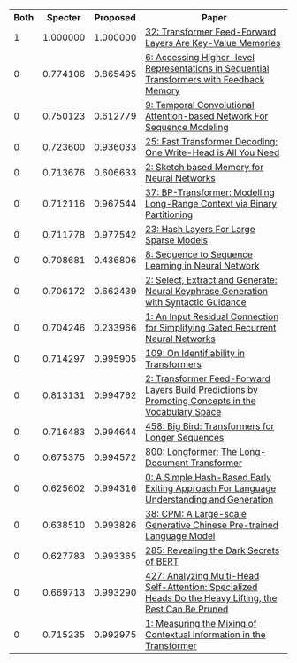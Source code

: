 <html><table><tr>
<th>Both</th>
<th>Specter</th>
<th>Proposed</th>
<th>Paper</th>
</tr>
<tr>
<td>1</td>
<td>1.000000</td>
<td>1.000000</td>
<td><a href="https://www.semanticscholar.org/paper/4a54d58a4b20e4f3af25cea3c188a12082a95e02">32: Transformer Feed-Forward Layers Are Key-Value Memories</a></td>
</tr>
<tr>
<td>0</td>
<td>0.774106</td>
<td>0.865495</td>
<td><a href="https://www.semanticscholar.org/paper/8890eeda67d02117a589b0ba41c69419c40c7d5e">6: Accessing Higher-level Representations in Sequential Transformers with Feedback Memory</a></td>
</tr>
<tr>
<td>0</td>
<td>0.750123</td>
<td>0.612779</td>
<td><a href="https://www.semanticscholar.org/paper/80d15b5e95b27e224838914ad06a81b0567e6e0f">9: Temporal Convolutional Attention-based Network For Sequence Modeling</a></td>
</tr>
<tr>
<td>0</td>
<td>0.723600</td>
<td>0.936033</td>
<td><a href="https://www.semanticscholar.org/paper/dc52b09089704ebd6f471177474bc29741c50023">25: Fast Transformer Decoding: One Write-Head is All You Need</a></td>
</tr>
<tr>
<td>0</td>
<td>0.713676</td>
<td>0.606633</td>
<td><a href="https://www.semanticscholar.org/paper/d918d3193981bd2c2b21e68ef076b0d98c829dc7">2: Sketch based Memory for Neural Networks</a></td>
</tr>
<tr>
<td>0</td>
<td>0.712116</td>
<td>0.967544</td>
<td><a href="https://www.semanticscholar.org/paper/2e14e84ccec924ed770b58108ad1d9de6f0ca295">37: BP-Transformer: Modelling Long-Range Context via Binary Partitioning</a></td>
</tr>
<tr>
<td>0</td>
<td>0.711778</td>
<td>0.977542</td>
<td><a href="https://www.semanticscholar.org/paper/0611d2f2ea6a3c8fb8534f42758a5a3e9c7bc8fe">23: Hash Layers For Large Sparse Models</a></td>
</tr>
<tr>
<td>0</td>
<td>0.708681</td>
<td>0.436806</td>
<td><a href="https://www.semanticscholar.org/paper/474848cede7a23c30c3444282360a78a7ef37b28">8: Sequence to Sequence Learning in Neural Network</a></td>
</tr>
<tr>
<td>0</td>
<td>0.706172</td>
<td>0.662439</td>
<td><a href="https://www.semanticscholar.org/paper/1da75743ad30c9c9b23a534888be2dc99e52d087">2: Select, Extract and Generate: Neural Keyphrase Generation with Syntactic Guidance</a></td>
</tr>
<tr>
<td>0</td>
<td>0.704246</td>
<td>0.233966</td>
<td><a href="https://www.semanticscholar.org/paper/c1374877ae1877a16ff70a43e51b81bf5485a4fd">1: An Input Residual Connection for Simplifying Gated Recurrent Neural Networks</a></td>
</tr>
<tr>
<td>0</td>
<td>0.714297</td>
<td>0.995905</td>
<td><a href="https://www.semanticscholar.org/paper/9d7fbdb2e9817a6396992a1c92f75206689852d9">109: On Identifiability in Transformers</a></td>
</tr>
<tr>
<td>0</td>
<td>0.813131</td>
<td>0.994762</td>
<td><a href="https://www.semanticscholar.org/paper/b832638a7c8f8e9b51b2762e36fbd29733af63b2">2: Transformer Feed-Forward Layers Build Predictions by Promoting Concepts in the Vocabulary Space</a></td>
</tr>
<tr>
<td>0</td>
<td>0.716483</td>
<td>0.994644</td>
<td><a href="https://www.semanticscholar.org/paper/044e13d7dd4e0655eb76f0bd00b2c1bdb44e2be3">458: Big Bird: Transformers for Longer Sequences</a></td>
</tr>
<tr>
<td>0</td>
<td>0.675375</td>
<td>0.994572</td>
<td><a href="https://www.semanticscholar.org/paper/71b6394ad5654f5cd0fba763768ba4e523f7bbca">800: Longformer: The Long-Document Transformer</a></td>
</tr>
<tr>
<td>0</td>
<td>0.625602</td>
<td>0.994316</td>
<td><a href="https://www.semanticscholar.org/paper/d05141dc0900140f7146bb71e1f7402cf896ea87">0: A Simple Hash-Based Early Exiting Approach For Language Understanding and Generation</a></td>
</tr>
<tr>
<td>0</td>
<td>0.638510</td>
<td>0.993826</td>
<td><a href="https://www.semanticscholar.org/paper/cc50f846ed7222698d130cddbc58ed4d547914ed">38: CPM: A Large-scale Generative Chinese Pre-trained Language Model</a></td>
</tr>
<tr>
<td>0</td>
<td>0.627783</td>
<td>0.993365</td>
<td><a href="https://www.semanticscholar.org/paper/d78aed1dac6656affa4a04cbf225ced11a83d103">285: Revealing the Dark Secrets of BERT</a></td>
</tr>
<tr>
<td>0</td>
<td>0.669713</td>
<td>0.993290</td>
<td><a href="https://www.semanticscholar.org/paper/07a64686ce8e43ac475a8d820a8a9f1d87989583">427: Analyzing Multi-Head Self-Attention: Specialized Heads Do the Heavy Lifting, the Rest Can Be Pruned</a></td>
</tr>
<tr>
<td>0</td>
<td>0.715235</td>
<td>0.992975</td>
<td><a href="https://www.semanticscholar.org/paper/7dd61ef46abaaf8ed8d1d69f61956307b05cb9fb">1: Measuring the Mixing of Contextual Information in the Transformer</a></td>
</tr>
</table></html>
